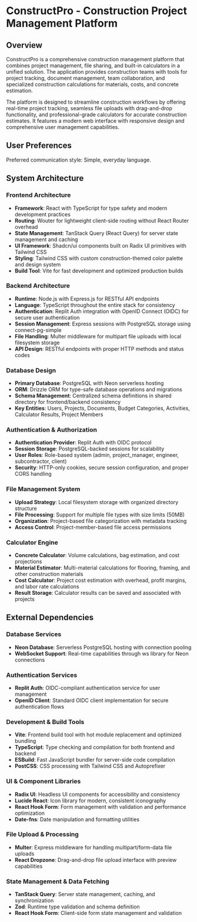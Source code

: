# ConstructPro - Construction Project Management Platform

## Overview

ConstructPro is a comprehensive construction management platform that combines project management, file sharing, and built-in calculators in a unified solution. The application provides construction teams with tools for project tracking, document management, team collaboration, and specialized construction calculations for materials, costs, and concrete estimation.

The platform is designed to streamline construction workflows by offering real-time project tracking, seamless file uploads with drag-and-drop functionality, and professional-grade calculators for accurate construction estimates. It features a modern web interface with responsive design and comprehensive user management capabilities.

## User Preferences

Preferred communication style: Simple, everyday language.

## System Architecture

### Frontend Architecture
- **Framework**: React with TypeScript for type safety and modern development practices
- **Routing**: Wouter for lightweight client-side routing without React Router overhead
- **State Management**: TanStack Query (React Query) for server state management and caching
- **UI Framework**: Shadcn/ui components built on Radix UI primitives with Tailwind CSS
- **Styling**: Tailwind CSS with custom construction-themed color palette and design system
- **Build Tool**: Vite for fast development and optimized production builds

### Backend Architecture
- **Runtime**: Node.js with Express.js for RESTful API endpoints
- **Language**: TypeScript throughout the entire stack for consistency
- **Authentication**: Replit Auth integration with OpenID Connect (OIDC) for secure user authentication
- **Session Management**: Express sessions with PostgreSQL storage using connect-pg-simple
- **File Handling**: Multer middleware for multipart file uploads with local filesystem storage
- **API Design**: RESTful endpoints with proper HTTP methods and status codes

### Database Design
- **Primary Database**: PostgreSQL with Neon serverless hosting
- **ORM**: Drizzle ORM for type-safe database operations and migrations
- **Schema Management**: Centralized schema definitions in shared directory for frontend/backend consistency
- **Key Entities**: Users, Projects, Documents, Budget Categories, Activities, Calculator Results, Project Members

### Authentication & Authorization
- **Authentication Provider**: Replit Auth with OIDC protocol
- **Session Storage**: PostgreSQL-backed sessions for scalability
- **User Roles**: Role-based system (admin, project_manager, engineer, subcontractor, client)
- **Security**: HTTP-only cookies, secure session configuration, and proper CORS handling

### File Management System
- **Upload Strategy**: Local filesystem storage with organized directory structure
- **File Processing**: Support for multiple file types with size limits (50MB)
- **Organization**: Project-based file categorization with metadata tracking
- **Access Control**: Project-member-based file access permissions

### Calculator Engine
- **Concrete Calculator**: Volume calculations, bag estimation, and cost projections
- **Material Estimator**: Multi-material calculations for flooring, framing, and other construction materials
- **Cost Calculator**: Project cost estimation with overhead, profit margins, and labor rate calculations
- **Result Storage**: Calculator results can be saved and associated with projects

## External Dependencies

### Database Services
- **Neon Database**: Serverless PostgreSQL hosting with connection pooling
- **WebSocket Support**: Real-time capabilities through ws library for Neon connections

### Authentication Services
- **Replit Auth**: OIDC-compliant authentication service for user management
- **OpenID Client**: Standard OIDC client implementation for secure authentication flows

### Development & Build Tools
- **Vite**: Frontend build tool with hot module replacement and optimized bundling
- **TypeScript**: Type checking and compilation for both frontend and backend
- **ESBuild**: Fast JavaScript bundler for server-side code compilation
- **PostCSS**: CSS processing with Tailwind CSS and Autoprefixer

### UI & Component Libraries
- **Radix UI**: Headless UI components for accessibility and consistency
- **Lucide React**: Icon library for modern, consistent iconography
- **React Hook Form**: Form management with validation and performance optimization
- **Date-fns**: Date manipulation and formatting utilities

### File Upload & Processing
- **Multer**: Express middleware for handling multipart/form-data file uploads
- **React Dropzone**: Drag-and-drop file upload interface with preview capabilities

### State Management & Data Fetching
- **TanStack Query**: Server state management, caching, and synchronization
- **Zod**: Runtime type validation and schema definition
- **React Hook Form**: Client-side form state management and validation